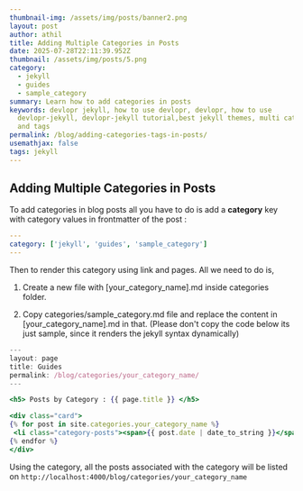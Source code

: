 ```yaml
---
thumbnail-img: /assets/img/posts/banner2.png
layout: post
author: athil
title: Adding Multiple Categories in Posts
date: 2025-07-28T22:11:39.952Z
thumbnail: /assets/img/posts/5.png
category:
  - jekyll
  - guides
  - sample_category
summary: Learn how to add categories in posts
keywords: devlopr jekyll, how to use devlopr, devlopr, how to use
  devlopr-jekyll, devlopr-jekyll tutorial,best jekyll themes, multi categories
  and tags
permalink: /blog/adding-categories-tags-in-posts/
usemathjax: false
tags: jekyll
---
```


## Adding Multiple Categories in Posts

To add categories in blog posts all you have to do is add a **category** key with category values in frontmatter of the post :

```yml
---
category: ['jekyll', 'guides', 'sample_category']
---
```

Then to render this category using link and pages. All we need to do is,

1. Create a new file with [your_category_name].md inside categories folder.

2. Copy categories/sample_category.md file and replace the content in [your_category_name].md in that. (Please don't copy the code below its just sample, since it renders the jekyll syntax dynamically)

```jsx
---
layout: page
title: Guides
permalink: /blog/categories/your_category_name/
---

<h5> Posts by Category : {{ page.title }} </h5>

<div class="card">
{% for post in site.categories.your_category_name %}
 <li class="category-posts"><span>{{ post.date | date_to_string }}</span> &nbsp; <a href="{{ post.url }}">{{ post.title }}</a></li>
{% endfor %}
</div>
```

Using the category, all the posts associated with the category will be listed on
`http://localhost:4000/blog/categories/your_category_name`